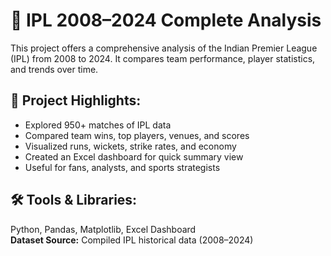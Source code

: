 # 🏏 IPL 2008–2024 Complete Analysis

This project offers a comprehensive analysis of the Indian Premier League (IPL) from 2008 to 2024. 
It compares team performance, player statistics, and trends over time.

## 📌 Project Highlights:
- Explored 950+ matches of IPL data
- Compared team wins, top players, venues, and scores
- Visualized runs, wickets, strike rates, and economy
- Created an Excel dashboard for quick summary view
- Useful for fans, analysts, and sports strategists

## 🛠️ Tools & Libraries:
Python, Pandas, Matplotlib, Excel Dashboard  
**Dataset Source:** Compiled IPL historical data (2008–2024)
